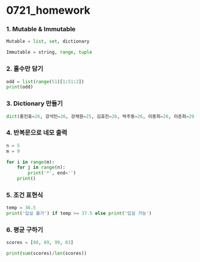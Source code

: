 # 0721_homework



### 1. Mutable & Immutable 

```python
Mutable = list, set, dictionary

Immutable = string, range, tuple
```



### 2. 홀수만 담기

```python
odd = list(range(51)[1:51:2])
print(odd)
```



### 3. Dictionary 만들기

```python
dict(홍진표=26, 강석민=26, 강채원=25, 김효진=26, 박주동=26, 이동희=26, 이준희=29, 김대중=26, 임지성=26, 박철완=26, 허태윤=27, 고영지=27)
```



### 4. 반복문으로 네모 출력

```python
n = 5
m = 9

for i in range(m):
    for j in range(n):
        print('*', end='')
    print()
```



### 5. 조건 표현식

```python
temp = 36.5
print('입실 불가') if temp >= 37.5 else print('입실 가능')
```



### 6. 평균 구하기

```python
scores = [80, 89, 99, 83]

print(sum(scores)/len(scores))
```

